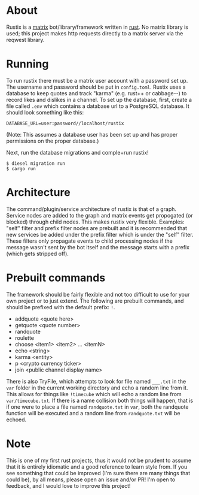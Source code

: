 # About

Rustix is a [matrix](https://matrix.org) bot/library/framework written in
[rust](https://www.rust-lang.org/). No matrix library is used; this project
makes http requests directly to a matrix server via the reqwest library.

# Running

To run rustix there must be a matrix user account with a password set up. The
username and password should be put in `config.toml`. Rustix uses a database to
keep quotes and track "karma" (e.g. rust++ or cabbage--) to record likes and
dislikes in a channel. To set up the database, first, create a file called
`.env` which contains a database url to a PostgreSQL database. It should look
something like this:
```
DATABASE_URL=user:password//localhost/rustix
```
(Note: This assumes a database user has been set up and has proper permissions
on the proper database.)

Next, run the database migrations and comple+run rustix!
```
$ diesel migration run
$ cargo run
```

# Architecture

The command/plugin/service architecture of rustix is that of a graph. Service
nodes are added to the graph and matrix events get propogated (or blocked)
through child nodes. This makes rustix very flexible. Examples: "self" filter
and prefix filter nodes are prebuilt and it is recommended that new services be
added under the prefix filter which is under the "self" filter. These filters
only propagate events to child processing nodes if the message wasn't sent by
the bot itself and the message starts with a prefix (which gets stripped off).

# Prebuilt commands
The framework should be fairly flexible and not too difficult to use for your
own project or to just extend. The following are prebuilt commands, and should
be prefixed with the default prefix: `!`.

- addquote \<quote here\>
- getquote \<quote number\>
- randquote
- roulette
- choose \<item1\> \<item2\> ... \<itemN\>
- echo \<string\>
- karma \<entity\>
- p \<crypto currency ticker\>
- join \<public channel display name\>

There is also TryFile, which attempts to look for file named `___.txt` in the
`var` folder in the current working directory and echo a random line from it.
This allows for things like `!timecube` which will echo a random line from
`var/timecube.txt`. If there is a name collision both things will happen, that
is if one were to place a file named `randquote.txt` in `var`, both the
randquote function will be executed and a random line from `randquote.txt` will
be echoed.

# Note

This is one of my first rust projects, thus it would not be prudent to assume
that it is entirely idiomatic and a good reference to learn style from.
If you see something that could be improved (I'm sure there are many things that
could be), by all means, please open an issue and/or PR! I'm open to feedback,
and I would love to improve this project!
